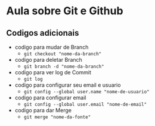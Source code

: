 # Aula sobre Git e Github

## Codigos adicionais
* codigo para mudar de Branch
    * `git checkout "nome-da-branch"`
* codigo para deletar Branch
    * `git branch -d "nome-da-branch"`
* codigo para ver log de Commit 
    * `git log`
* codigo para configurar seu email e usuario
    * `git config --global user.name "nome-de-usuario"`
* codigo para configurar email
    * `git config --global user.email "nome-de-email"`
* codigo para dar Merge
    * `git merge "nome-da-fonte"`

    
